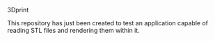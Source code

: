 3Dprint

This repository has just been created to test an application capable of reading STL files and rendering them within it.
